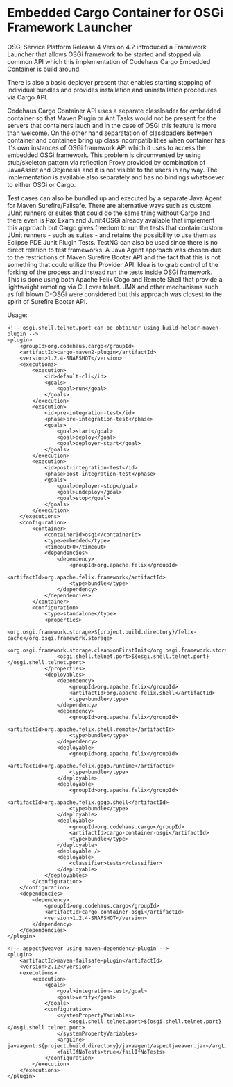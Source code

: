 Embedded Cargo Container for OSGi Framework Launcher
====================================================

OSGi Service Platform Release 4 Version 4.2 introduced a Framework Launcher that 
allows OSGi framework to be started and stopped via common API which this implementation
of Codehaus Cargo Embedded Container is build around.

There is also a basic deployer present that enables starting stopping of individual bundles 
and provides installation and uninstallation procedures via Cargo API.

Codehaus Cargo Container API uses a separate classloader for embedded container so that 
Maven Plugin or Ant Tasks would not be present for the servers that containers lauch and
in the case of OSGi this feature is more than welcome. On the other hand separatation of 
classloaders between container and containee bring up class incompatibilities when container
has it's own instances of OSGi framework API which it uses to access the embedded OSGi 
framework. This problem is circumvented by using stub/skeleton pattern via reflection Proxy 
provided by combination of JavaAssist and Objenesis and it is not visible to the users 
in any way. The implementation is available also separately and has no bindings whatsoever 
to either OSGi or Cargo.

Test cases can also be bundled up and executed by a separate Java Agent for Maven Surefire/Failsafe. 
There are alternative ways such as custom JUnit runners or suites that could do the same 
thing without Cargo and there even is Pax Exam and Junit4OSGi already available that implement 
this approach but Cargo gives freedom to run the tests that contain custom JUnit runners - such
as suites - and retains the possibility to use them as Eclipse PDE Junit Plugin Tests. TestNG
can also be used since there is no direct relation to test frameworks. A Java Agent approach was
chosen due to the restrictions of Maven Surefire Booter API and the fact that this is not something
that could utilize the Provider API. Idea is to grab control of the forking of the process and 
instead run the tests inside OSGi framework. This is done using both Apache Felix Gogo and Remote 
Shell that provide a lightweight remoting via CLI over telnet. JMX and other mechanisms such as
full blown D-OSGi were considered but this approach was closest to the spirit of Surefire Booter API.

Usage:

	<!-- osgi.shell.telnet.port can be obtainer using build-helper-maven-plugin -->
	<plugin>
		<groupId>org.codehaus.cargo</groupId>
		<artifactId>cargo-maven2-plugin</artifactId>
		<version>1.2.4-SNAPSHOT</version>
		<executions>
			<execution>
				<id>default-cli</id>
				<goals>
					<goal>run</goal>
				</goals>
			</execution>
			<execution>
				<id>pre-integration-test</id>
				<phase>pre-integration-test</phase>
				<goals>
					<goal>start</goal>
					<goal>deploy</goal>
					<goal>deployer-start</goal>
				</goals>
			</execution>
			<execution>
				<id>post-integration-test</id>
				<phase>post-integration-test</phase>
				<goals>
					<goal>deployer-stop</goal>
					<goal>undeploy</goal>
					<goal>stop</goal>
				</goals>
			</execution>
		</executions>
		<configuration>
			<container>
				<containerId>osgi</containerId>
				<type>embedded</type>
				<timeout>0</timeout>
				<dependencies>
					<dependency>
						<groupId>org.apache.felix</groupId>
						<artifactId>org.apache.felix.framework</artifactId>
						<type>bundle</type>
					</dependency>
				</dependencies>
			</container>
			<configuration>
				<type>standalone</type>
				<properties>
					<org.osgi.framework.storage>${project.build.directory}/felix-cache</org.osgi.framework.storage>
					<org.osgi.framework.storage.clean>onFirstInit</org.osgi.framework.storage.clean>
					<osgi.shell.telnet.port>${osgi.shell.telnet.port}</osgi.shell.telnet.port>
				</properties>
				<deployables>
					<dependency>
						<groupId>org.apache.felix</groupId>
						<artifactId>org.apache.felix.shell</artifactId>
						<type>bundle</type>
					</dependency>
					<dependency>
						<groupId>org.apache.felix</groupId>
						<artifactId>org.apache.felix.shell.remote</artifactId>
						<type>bundle</type>
					</dependency>
					<deployable>
						<groupId>org.apache.felix</groupId>
						<artifactId>org.apache.felix.gogo.runtime</artifactId>
						<type>bundle</type>
					</deployable>
					<deployable>
						<groupId>org.apache.felix</groupId>
						<artifactId>org.apache.felix.gogo.shell</artifactId>
						<type>bundle</type>
					</deployable>
					<deployable>
						<groupId>org.codehaus.cargo</groupId>
						<artifactId>cargo-container-osgi</artifactId>
						<type>bundle</type>
					</deployable>
					<deployable />
					<deployable>
						<classifier>tests</classifier> 
					</deployable>
				</deployables>
			</configuration>
		</configuration>
		<dependencies>
			<dependency>
				<groupId>org.codehaus.cargo</groupId>
				<artifactId>cargo-container-osgi</artifactId>
				<version>1.2.4-SNAPSHOT</version>
			</dependency>
		</dependencies>
	</plugin>

	<!-- aspectjweaver using maven-dependency-plugin -->
	<plugin>
		<artifactId>maven-failsafe-plugin</artifactId>
		<version>2.12</version>
		<executions>
			<execution>
				<goals>
					<goal>integration-test</goal>
					<goal>verify</goal>
				</goals>
				<configuration>
					<systemPropertyVariables>
						<osgi.shell.telnet.port>${osgi.shell.telnet.port}</osgi.shell.telnet.port>
					</systemPropertyVariables>
					<argLine>-javaagent:${project.build.directory}/javaagent/aspectjweaver.jar</argLine>
					<failIfNoTests>true</failIfNoTests>
				</configuration>
			</execution>
		</executions>
	</plugin>